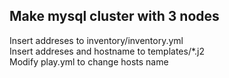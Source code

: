 ## Make mysql cluster with 3 nodes </br>
Insert addreses to inventory/inventory.yml </br>
Insert addreses and hostname to templates/*.j2 </br>
Modify play.yml to change hosts name </br>


